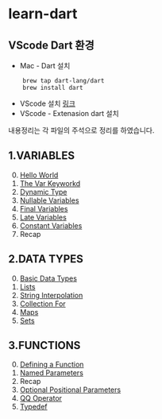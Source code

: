 # learn-dart

## VScode Dart 환경
- Mac - Dart 설치
``` 
    brew tap dart-lang/dart
    brew install dart
```
- VScode 설치 [링크](https://code.visualstudio.com/download)
- VScode - Extenasion dart 설치

내용정리는 각 파일의 주석으로 정리를 하였습니다.

## 1.VARIABLES
0. [Hello World](https://github.com/brithely/learn-dart/blob/main/variables/0_hello_world.dart)
1. [The Var Keyworkd](https://github.com/brithely/learn-dart/blob/main/variables/1_the_var_keyword.dart)
2. [Dynamic Type](https://github.com/brithely/learn-dart/blob/main/variables/2_dynamic_type.dart)
3. [Nullable Variables](https://github.com/brithely/learn-dart/blob/main/variables/3_null_safety.dart)
4. [Final Variables](https://github.com/brithely/learn-dart/blob/main/variables/4_final_variables.dart)
5. [Late Variables](https://github.com/brithely/learn-dart/blob/main/variables/5_late_variables.dart)
6. [Constant Variables](https://github.com/brithely/learn-dart/blob/main/variables/6_constant_variables.dart)
7. Recap

## 2.DATA TYPES
0. [Basic Data Types](https://github.com/brithely/learn-dart/blob/main/data_types/0_basic_data_types.dart)
1. [Lists](https://github.com/brithely/learn-dart/blob/main/data_types/1_lists.dart)
2. [String Interpolation](https://github.com/brithely/learn-dart/blob/main/data_types/2_string_interpolation.dart)
3. [Collection For](https://github.com/brithely/learn-dart/blob/main/data_types/3_collection_for.dart)
4. [Maps](https://github.com/brithely/learn-dart/blob/main/data_types/4_maps.dart)
5. [Sets](https://github.com/brithely/learn-dart/blob/main/data_types/5_sets.dart)


## 3.FUNCTIONS
0. [Defining a Function](https://github.com/brithely/learn-dart/blob/main/data_types/0_defining_a_function.dart)
1. [Named Parameters](https://github.com/brithely/learn-dart/blob/main/data_types/1_named_parameters.dart)
2. Recap
3. [Optional Positional Parameters](https://github.com/brithely/learn-dart/blob/main/data_types/3_optional_positional_parameters.dart)
4. [QQ Operator](https://github.com/brithely/learn-dart/blob/main/data_types/4_qq_operator.dart)
5. [Typedef](https://github.com/brithely/learn-dart/blob/main/data_types/5_typedef.dart)